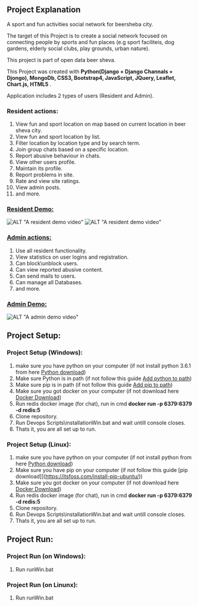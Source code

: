 ## Project Explanation
A sport and fun activities social network for beersheba city.

The target of this Project is to create a social network focused on connecting people by sports and fun places 
(e.g sport faciliteis, dog gardens, elderly social clubs, play grounds, urban nature).

This project is part of open data beer sheva.

This Project was created with <b> Python(Django + Django Channals + Djongo), MongoDb, CSS3, Bootstrap4, JavaScript,
JQuery, Leaflet, Chart.js, HTML5 </b>. 

Application includes 2 types of users (Resident and Admin).

### Resident actions:

1.  View fun and sport location on map based on current location in beer sheva city.
2.  View fun and sport location by list.
3.  Filter location by location type and by search term.
4.  Join group chats based on a specific location.
5.  Report abusive behaviour in chats.
6.  View other users profile.
7.  Maintain its profile.
8.  Report problems in site.
9.  Rate and view site ratings.
10. View admin posts.
11. and more.
### <u> Resident Demo:</u>
![ALT "A resident demo video"](https://github.com/leorrose/B7Fun/blob/master/Demos/UserDemoPart1.gif)
![ALT "A resident demo video"](https://github.com/leorrose/B7Fun/blob/master/Demos/UserDemoPart2.gif)

### <u> Admin actions:</u>

1.  Use all resident functionality.
2.  View statistics on user logins and registration.
3.  Can block\unblock users.
4.  Can view reported abusive content.
5.  Can send mails to users.
6.  Can manage all Databases.
7.  and more. 

### <u> Admin Demo: </u>
![ALT "A admin demo video"](https://github.com/leorrose/B7Fun/blob/master/Demos/AdminDemo.gif)

## Project Setup:

### Project Setup (Windows):

1. make sure you have python on your computer (if not install python 3.6.1 from here [Python download](https://www.python.org/downloads/windows/))
2. Make sure Python is in path (if not follow this guide [Add python to path](https://datatofish.com/add-python-to-windows-path/))
3. Make sure pip is in path (if not follow this guide [Add pip to path](https://appuals.com/fix-pip-is-not-recognized-as-an-internal-or-external-command/))
4. Make sure you got docker on your computer (if not download here [Docker Download](https://docs.docker.com/docker-for-windows/install-windows-home/))
5. Run redis docker image (for chat), run in cmd **docker run -p 6379:6379 -d redis:5**
5. Clone repository.
6. Run Devops Scripts\installationWin.bat and wait untill console closes.
7. Thats it, you are all set up to run.

### Project Setup (Linux):

1. make sure you have python on your computer (if not install python from here [Python download](https://docs.python-guide.org/starting/install3/linux/))
3. Make sure you have pip on your computer (if not follow this guide [pip download]](https://itsfoss.com/install-pip-ubuntu/))
4. Make sure you got docker on your computer (if not download here [Docker Download](https://docs.docker.com/engine/install/ubuntu/))
5. Run redis docker image (for chat), run in cmd **docker run -p 6379:6379 -d redis:5**
5. Clone repository.
6. Run Devops Scripts\installationWin.bat and wait untill console closes.
7. Thats it, you are all set up to run.

## Project Run:

### Project Run (on Windows):

1. Run runWin.bat

### Project Run (on Linunx):

1. Run runWin.bat 


